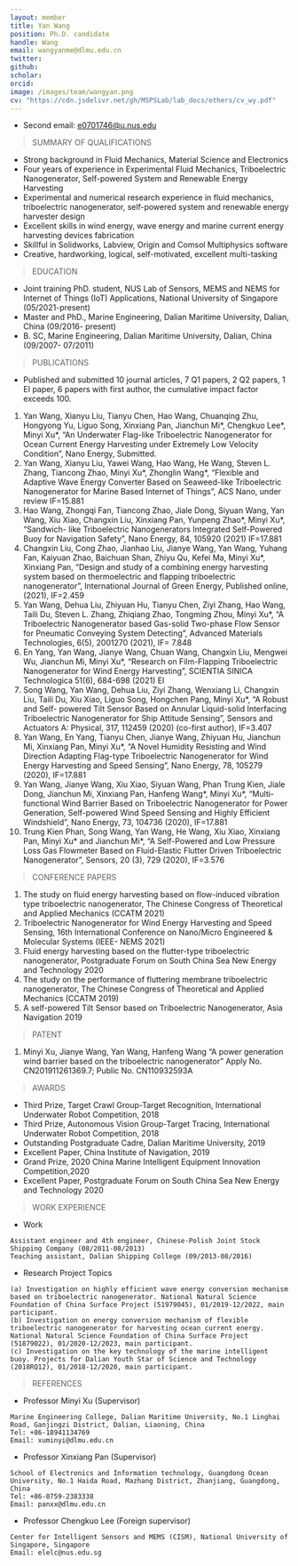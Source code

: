 ```yaml
---
layout: member
title: Yan Wang
position: Ph.D. candidate
handle: Wang
email: wangyanme@dlmu.edu.cn
twitter: 
github: 
scholar:
orcid: 
image: /images/team/wangyan.png
cv: "https://cdn.jsdelivr.net/gh/MSPSLab/lab_docs/others/cv_wy.pdf"
---
```


- Second email: <a href="mailto:wangyanme@dlmu.edu.cn">e0701746<span style="display:none">obfuscate</span>@u.nus.edu</a>

> SUMMARY OF QUALIFICATIONS

- Strong background in Fluid Mechanics, Material Science and Electronics
- Four years of experience in Experimental Fluid Mechanics, Triboelectric
Nanogenerator, Self-powered System and Renewable Energy Harvesting
- Experimental and numerical research experience in fluid mechanics, triboelectric
nanogenerator, self-powered system and renewable energy harvester design
- Excellent skills in wind energy, wave energy and marine current energy harvesting
devices fabrication
- Skillful in Solidworks, Labview, Origin and Comsol Multiphysics software
- Creative, hardworking, logical, self-motivated, excellent multi-tasking

> EDUCATION

- Joint training PhD. student, NUS Lab of Sensors, MEMS and NEMS for Internet of Things (IoT) Applications, National University of Singapore (05/2021-present)
- Master and PhD., Marine Engineering, Dalian Maritime University, Dalian, China
(09/2016- present)
- B. SC, Marine Engineering, Dalian Maritime University, Dalian, China (09/2007-
07/2011)

> PUBLICATIONS 

- Published and submitted 10 journal articles, 7 Q1 papers, 2 Q2 papers, 1 EI paper, 6 papers with first author, the cumulative impact factor exceeds 100.

1. Yan Wang, Xianyu Liu, Tianyu Chen, Hao Wang, Chuanqing Zhu, Hongyong Yu, Liguo Song, Xinxiang Pan, Jianchun Mi*, Chengkuo Lee*, Minyi Xu*, “An Underwater Flag-like Triboelectric Nanogenerator for Ocean Current Energy Harvesting under Extremely Low Velocity Condition”, Nano Energy, Submitted.
2. Yan Wang, Xianyu Liu, Yawei Wang, Hao Wang, He Wang, Steven L. Zhang, Tiancong Zhao, Minyi Xu*, Zhonglin Wang*, “Flexible and Adaptive Wave Energy Converter Based on Seaweed-like Triboelectric Nanogenerator for Marine Based Internet of Things”, ACS Nano, under review IF=15.881
3. Hao Wang, Zhongqi Fan, Tiancong Zhao, Jiale Dong, Siyuan Wang, Yan Wang, Xiu Xiao, Changxin Liu, Xinxiang Pan, Yunpeng Zhao*, Minyi Xu*, “Sandwich- like Triboelectric Nanogenerators Integrated Self-Powered Buoy for Navigation Safety”, Nano Energy, 84, 105920 (2021) IF=17.881
4. Changxin Liu, Cong Zhao, Jianhao Liu, Jianye Wang, Yan Wang, Yuhang Fan, Kaiyuan Zhao, Baichuan Shan, Zhiyu Qu, Kefei Ma, Minyi Xu*, Xinxiang Pan, “Design and study of a combining energy harvesting system based on thermoelectric and flapping triboelectric nanogenerator”, International Journal of Green Energy, Published online, (2021), IF=2.459
5. Yan Wang, Dehua Liu, Zhiyuan Hu, Tianyu Chen, Ziyi Zhang, Hao Wang, Taili Du, Steven L. Zhang, Zhiqiang Zhao, Tongming Zhou, Minyi Xu*, “A Triboelectric Nanogenerator based Gas-solid Two-phase Flow Sensor for Pneumatic Conveying System Detecting”, Advanced Materials Technologies, 6(5), 2001270 (2021), IF= 7.848
6. En Yang, Yan Wang, Jianye Wang, Chuan Wang, Changxin Liu, Mengwei Wu, Jianchun Mi, Minyi Xu*, “Research on Film-Flapping Triboelectric Nanogenerator for Wind Energy Harvesting”, SCIENTIA SINICA Technologica 51(6), 684-698 (2021) EI
7. Song Wang, Yan Wang, Dehua Liu, Ziyi Zhang, Wenxiang Li, Changxin Liu, Taili Du, Xiu Xiao, Liguo Song, Hongchen Pang, Minyi Xu*, “A Robust and Self- powered Tilt Sensor Based on Annular Liquid-solid Interfacing Triboelectric Nanogenerator for Ship Attitude Sensing”, Sensors and Actuators A: Physical, 317,
112459 (2020) (co-first author), IF=3.407
8. Yan Wang, En Yang, Tianyu Chen, Jianye Wang, Zhiyuan Hu, Jianchun Mi,
Xinxiang Pan, Minyi Xu*, “A Novel Humidity Resisting and Wind Direction Adapting Flag-type Triboelectric Nanogenerator for Wind Energy Harvesting and Speed Sensing”, Nano Energy, 78, 105279 (2020), IF=17.881
9. Yan Wang, Jianye Wang, Xiu Xiao, Siyuan Wang, Phan Trung Kien, Jiale Dong, Jianchun Mi, Xinxiang Pan, Hanfeng Wang*, Minyi Xu*, “Multi-functional Wind Barrier Based on Triboelectric Nanogenerator for Power Generation, Self-powered Wind Speed Sensing and Highly Efficient Windshield”, Nano Energy, 73, 104736 (2020), IF=17.881
10. Trung Kien Phan, Song Wang, Yan Wang, He Wang, Xiu Xiao, Xinxiang Pan, Minyi Xu* and Jianchun Mi*, “A Self-Powered and Low Pressure Loss Gas Flowmeter Based on Fluid-Elastic Flutter Driven Triboelectric Nanogenerator”, Sensors, 20 (3), 729 (2020), IF=3.576

> CONFERENCE PAPERS

1. The study on fluid energy harvesting based on flow-induced vibration type triboelectric nanogenerator, The Chinese Congress of Theoretical and Applied Mechanics (CCATM 2021)
2. Triboelectric Nanogenerator for Wind Energy Harvesting and Speed Sensing, 16th International Conference on Nano/Micro Engineered & Molecular Systems (IEEE- NEMS 2021)
3. Fluid energy harvesting based on the flutter-type triboelectric nanogenerator, Postgraduate Forum on South China Sea New Energy and Technology 2020
4. The study on the performance of fluttering membrane triboelectric nanogenerator, The Chinese Congress of Theoretical and Applied Mechanics (CCATM 2019)
5. A self-powered Tilt Sensor based on Triboelectric Nanogenerator, Asia Navigation 2019

> PATENT

1. Minyi Xu, Jianye Wang, Yan Wang, Hanfeng Wang “A power generation wind
barrier based on the triboelectric nanogenerator” Apply No. CN201911261369.7; Public No. CN110932593A

> AWARDS

- Third Prize, Target Crawl Group-Target Recognition, International Underwater Robot Competition, 2018
- Third Prize, Autonomous Vision Group-Target Tracing, International Underwater Robot Competition, 2018
- Outstanding Postgraduate Cadre, Dalian Maritime University, 2019
- Excellent Paper, China Institute of Navigation, 2019
- Grand Prize, 2020 China Marine Intelligent Equipment Innovation Competition,2020
- Excellent Paper, Postgraduate Forum on South China Sea New Energy and Technology 2020

>WORK EXPERIENCE

- Work

```
Assistant engineer and 4th engineer, Chinese-Polish Joint Stock Shipping Company (08/2011-08/2013)
Teaching assistant, Dalian Shipping College (09/2013-08/2016)
```

- Research Project Topics

```
(a) Investigation on highly efficient wave energy conversion mechanism based on triboelectric nanogenerator. National Natural Science Foundation of China Surface Project (51979045), 01/2019-12/2022, main participant.
(b) Investigation on energy conversion mechanism of flexible triboelectric nanogenerator for harvesting ocean current energy. National Natural Science Foundation of China Surface Project (51879022), 01/2020-12/2023, main participant.
(c) Investigation on the key technology of the marine intelligent buoy. Projects for Dalian Youth Star of Science and Technology (2018RQ12), 01/2018-12/2020, main participant.
```

> REFERENCES

- Professor Minyi Xu (Supervisor)

```
Marine Engineering College, Dalian Maritime University, No.1 Linghai Road, Ganjingzi District, Dalian, Liaoning, China
Tel: +86-18941134769
Email: xuminyi@dlmu.edu.cn
```

- Professor Xinxiang Pan (Supervisor)
   
```
School of Electronics and Information technology, Guangdong Ocean University, No.1 Haida Road, Mazhang District, Zhanjiang, Guangdong, China
Tel: +86-0759-2383338
Email: panxx@dlmu.edu.cn
```

- Professor Chengkuo Lee (Foreign supervisor)

```
Center for Intelligent Sensors and MEMS (CISM), National University of Singapore, Singapore
Email: elelc@nus.edu.sg
```
